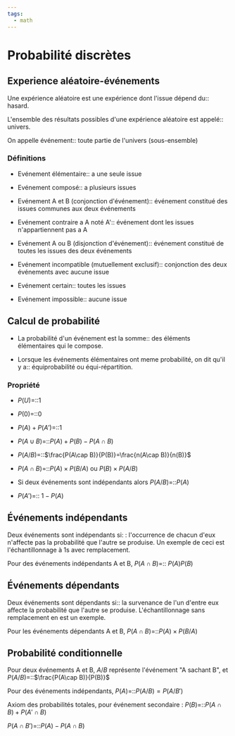 ```yaml
---
tags:
  - math
---
```

# Probabilité discrètes
## Experience aléatoire-événements
Une expérience aléatoire est une expérience dont l'issue dépend du:: hasard.
<!--SR:!2023-10-22,21,290-->
L'ensemble des résultats possibles d'une expérience aléatoire est appelé:: univers.
<!--SR:!2023-10-21,20,290-->
On appelle événement:: toute partie de l'univers (sous-ensemble)
<!--SR:!2023-10-12,9,270-->

### Définitions
- Evénement élémentaire:: a une seule issue
<!--SR:!2023-10-19,18,290-->
- Evénement composé:: a plusieurs issues
<!--SR:!2023-10-20,19,290-->
- Evénement A et B (conjonction d'événement):: événement constitué des issues communes aux deux événements
<!--SR:!2023-10-09,6,250-->
- Evénement contraire a A noté A':: événement dont les issues n'appartiennent pas a A
<!--SR:!2023-10-12,4,230-->
- Evénement A ou B (disjonction d'événement):: événement constitué de toutes les issues des deux événements
<!--SR:!2023-10-15,14,270-->
- Evénement incompatible (mutuellement exclusif):: conjonction des deux événements avec aucune issue
<!--SR:!2023-10-23,15,250-->
- Evénement certain:: toutes les issues
<!--SR:!2023-10-20,19,290-->
- Evénement impossible:: aucune issue
<!--SR:!2023-10-18,17,290-->

## Calcul de probabilité
- La probabilité d'un événement est la somme:: des éléments élémentaires qui le compose.
<!--SR:!2023-10-21,20,290-->
- Lorsque les événements élémentaires ont meme probabilité, on dit qu'il y a:: équiprobabilité ou équi-répartition.
<!--SR:!2023-10-18,17,290-->

### Propriété
- $P(U)$=::1 
<!--SR:!2023-10-20,19,290-->
- $P(0)$=::0
<!--SR:!2023-10-21,20,290-->
- $P(A)+P(A')$=::1 
<!--SR:!2023-10-22,21,290-->
- $P(A\cup B)$=::$P(A)+P(B)-P(A\cap B)$
<!--SR:!2023-10-19,18,290-->
- $P(A/B)$=::$\frac{P(A\cap B)}{P(B)}=\frac{n(A\cap B)}{n(B)}$
<!--SR:!2023-10-18,17,290-->
- $P(A\cap B)$=::$P(A)\times P(B/A)$ ou $P(B)\times P(A/B)$
<!--SR:!2023-10-13,12,270-->
- Si deux événements sont indépendants alors $P(A/B)$=::$P(A)$
<!--SR:!2023-10-21,20,290-->
- $P(A')$=:: $1-P(A)$
<!--SR:!2023-10-19,18,290-->

## Événements indépendants
Deux événements sont indépendants si: : l'occurrence de chacun d'eux n'affecte pas la probabilité que l'autre se produise. Un exemple de ceci est l'échantillonnage à 1s avec remplacement.

Pour des événements indépendants A et B, $P(A\cap B)$=:: $P(A)P(B)$

## Événements dépendants
Deux événements sont dépendants si:: la survenance de l'un d'entre eux affecte la probabilité que l'autre se produise. L'échantillonnage sans remplacement en est un exemple.
<!--SR:!2023-10-13,10,252-->

Pour les événements dépendants A et B, $P(A\cap B)$=::$P(A)\times P(B/A)$

## Probabilité conditionnelle
Pour deux événements A et B, $A/B$ représente l'événement "A sachant B", et $P(A/B)$=::$\frac{P(A\cap B)}{P(B)}$

Pour des événements indépendants, $P(A)$=::$P(A/B)=P(A/B')$
<!--SR:!2023-10-09,1,253-->

Axiom des probabilités totales, pour événement secondaire : $P(B)$=::$P(A\cap B)+P(A'\cap B)$

$P(A\cap B')$=::$P(A)-P(A\cap B)$